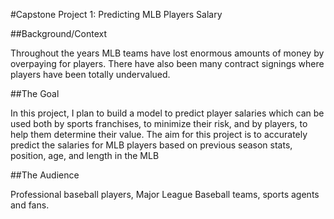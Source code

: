 #Capstone Project 1: Predicting MLB Players Salary 

##Background/Context

Throughout the years MLB teams have lost enormous amounts of money by overpaying for  players. There have also been many contract signings where players have been totally undervalued.

##The Goal

In this project, I plan to build a model to predict player salaries which can be used both by sports franchises, to minimize their risk, and by players, to help them determine their value. The aim for this project is to accurately predict the salaries for MLB players based on previous season stats, position, age, and length in the MLB

##The Audience 

Professional baseball players, Major League Baseball teams, sports agents and fans. 